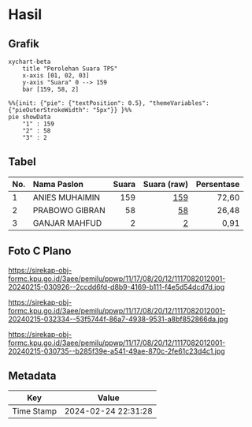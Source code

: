 # Hasil

## Grafik

```mermaid
xychart-beta
    title "Perolehan Suara TPS"
    x-axis [01, 02, 03]
    y-axis "Suara" 0 --> 159
    bar [159, 58, 2]
```

```mermaid
%%{init: {"pie": {"textPosition": 0.5}, "themeVariables": {"pieOuterStrokeWidth": "5px"}} }%%
pie showData
    "1" : 159
    "2" : 58
    "3" : 2
```

## Tabel

| No. | Nama Paslon    | Suara | Suara (raw) | Persentase |
|:--- |:-------------- | -----:| -----------:| ----------:|
| 1   | ANIES MUHAIMIN | 159   | [159][p-1]  | 72,60      |
| 2   | PRABOWO GIBRAN | 58    | [58][p-2]   | 26,48      |
| 3   | GANJAR MAHFUD  | 2     | [2][p-3]    | 0,91       |


[p-1]: https://github.com/gigit-pemilu/pemilu-2024-11-aceh/blob/main/pilpres/hitung-suara/sub/11-aceh/sub/17-bener-meriah/sub/08-bener-kelipah/sub/2012-nosar-baru/sub/001-tps/sub/paslon-1.txt
[p-2]: https://github.com/gigit-pemilu/pemilu-2024-11-aceh/blob/main/pilpres/hitung-suara/sub/11-aceh/sub/17-bener-meriah/sub/08-bener-kelipah/sub/2012-nosar-baru/sub/001-tps/sub/paslon-2.txt
[p-3]: https://github.com/gigit-pemilu/pemilu-2024-11-aceh/blob/main/pilpres/hitung-suara/sub/11-aceh/sub/17-bener-meriah/sub/08-bener-kelipah/sub/2012-nosar-baru/sub/001-tps/sub/paslon-3.txt

## Foto C Plano

https://sirekap-obj-formc.kpu.go.id/3aee/pemilu/ppwp/11/17/08/20/12/1117082012001-20240215-030926--2ccdd6fd-d8b9-4169-b111-f4e5d54dcd7d.jpg

https://sirekap-obj-formc.kpu.go.id/3aee/pemilu/ppwp/11/17/08/20/12/1117082012001-20240215-032334--53f5744f-86a7-4938-9531-a8bf852866da.jpg

https://sirekap-obj-formc.kpu.go.id/3aee/pemilu/ppwp/11/17/08/20/12/1117082012001-20240215-030735--b285f39e-a541-49ae-870c-2fe61c23d4c1.jpg


## Metadata

| Key        | Value               |
| ---------- | ------------------- |
| Time Stamp | 2024-02-24 22:31:28 |



